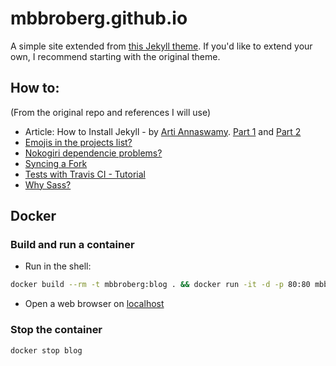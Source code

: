 # mbbroberg.github.io

A simple site extended from [this Jekyll theme](http://sergiokopplin.github.io/indigo/). If you'd like to extend your own, I recommend starting with the original theme.

## How to:

(From the original repo and references I will use)

- Article: How to Install Jekyll - by [Arti Annaswamy](https://github.com/aannasw). [Part 1](http://artiannaswamy.com/build-a-github-blog-part-1) and [Part 2](http://artiannaswamy.com/build-a-github-blog-part-2)
- [Emojis in the projects list?](https://github.com/sergiokopplin/indigo/issues/72)
- [Nokogiri dependencie problems?](https://github.com/sergiokopplin/indigo/issues/81)
- [Syncing a Fork](https://help.github.com/articles/syncing-a-fork/)
- [Tests with Travis CI - Tutorial](http://www.raywenderlich.com/109418/travis-ci-tutorial)
- [Why Sass?](https://github.com/sergiokopplin/indigo/issues/117)

##  Docker

### Build and run a container

- Run in the shell:

```bash
docker build --rm -t mbbroberg:blog . && docker run -it -d -p 80:80 mbbroberg:blog --name blog
```

- Open a web browser on [localhost](http://localhost)

### Stop the container

```bash
docker stop blog
```
